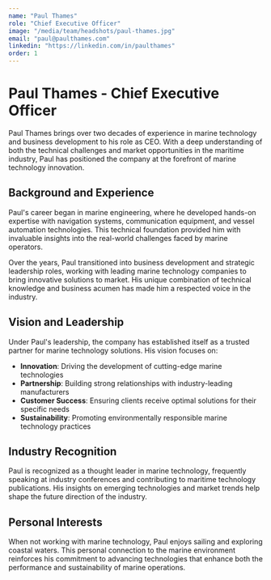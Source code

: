 ```yaml
---
name: "Paul Thames"
role: "Chief Executive Officer"
image: "/media/team/headshots/paul-thames.jpg"
email: "paul@paulthames.com"
linkedin: "https://linkedin.com/in/paulthames"
order: 1
---
```


# Paul Thames - Chief Executive Officer

Paul Thames brings over two decades of experience in marine technology and business development to his role as CEO. With a deep understanding of both the technical challenges and market opportunities in the maritime industry, Paul has positioned the company at the forefront of marine technology innovation.

## Background and Experience

Paul's career began in marine engineering, where he developed hands-on expertise with navigation systems, communication equipment, and vessel automation technologies. This technical foundation provided him with invaluable insights into the real-world challenges faced by marine operators.

Over the years, Paul transitioned into business development and strategic leadership roles, working with leading marine technology companies to bring innovative solutions to market. His unique combination of technical knowledge and business acumen has made him a respected voice in the industry.

## Vision and Leadership

Under Paul's leadership, the company has established itself as a trusted partner for marine technology solutions. His vision focuses on:

- **Innovation**: Driving the development of cutting-edge marine technologies
- **Partnership**: Building strong relationships with industry-leading manufacturers
- **Customer Success**: Ensuring clients receive optimal solutions for their specific needs
- **Sustainability**: Promoting environmentally responsible marine technology practices

## Industry Recognition

Paul is recognized as a thought leader in marine technology, frequently speaking at industry conferences and contributing to maritime technology publications. His insights on emerging technologies and market trends help shape the future direction of the industry.

## Personal Interests

When not working with marine technology, Paul enjoys sailing and exploring coastal waters. This personal connection to the marine environment reinforces his commitment to advancing technologies that enhance both the performance and sustainability of marine operations.